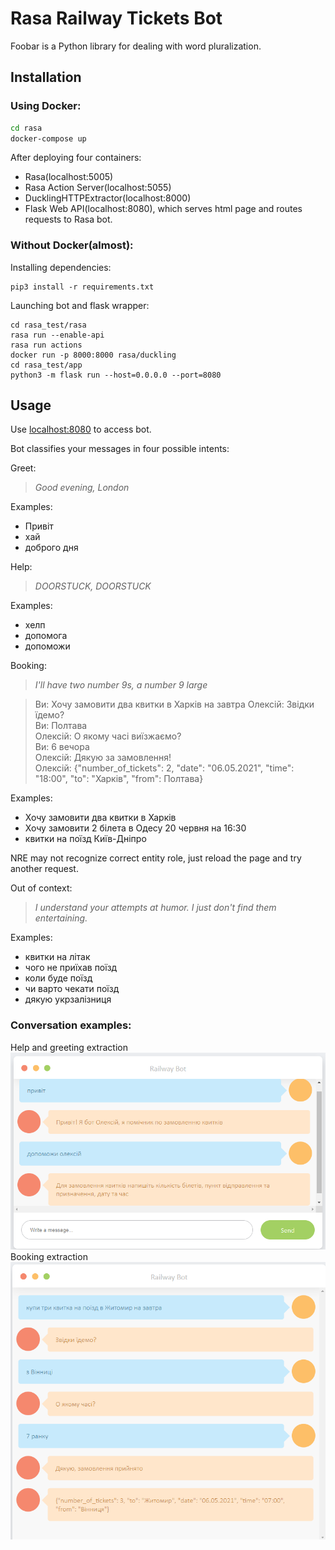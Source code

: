 # **Rasa Railway Tickets Bot**

Foobar is a Python library for dealing with word pluralization.

## Installation

### Using Docker:

```bash
cd rasa
docker-compose up
```
After deploying four containers:
* Rasa(localhost:5005)
* Rasa Action Server(localhost:5055)
* DucklingHTTPExtractor(localhost:8000)
* Flask Web API(localhost:8080), which serves html page and routes requests to Rasa bot.

### Without Docker(almost):
Installing dependencies:
```
pip3 install -r requirements.txt
```
Launching bot and flask wrapper:
```
cd rasa_test/rasa
rasa run --enable-api
rasa run actions
docker run -p 8000:8000 rasa/duckling
cd rasa_test/app
python3 -m flask run --host=0.0.0.0 --port=8080
```
    
## Usage

Use [localhost:8080]() to access bot. 

Bot classifies your messages in four possible intents:


Greet:
> *Good evening, London*       

Examples:
- Привіт
- хай
- доброго дня

Help:
> *DOORSTUCK, DOORSTUCK*       

Examples:
- хелп
- допомога
- допоможи

Booking:
> *I'll have two number 9s, a number 9 large*       

> Ви: Хочу замовити два квитки в Харків на завтра 
> Олексій: Звідки їдемо?    
> Ви: Полтава   
> Олексій: О якому часі виїзжаємо?   
> Ви: 6 вечора  
> Олексій: Дякую за замовлення!     
> Олексій: {"number_of_tickets": 2, "date": "06.05.2021", "time": "18:00", "to": "Харків",
"from": Полтава}

Examples:
- Хочу замовити два квитки в Харків  
- Хочу замовити 2 білета в Одесу 20 червня на 16:30
- квитки на поїзд Київ-Дніпро

NRE may not recognize correct entity role, just reload the page and try another request.

Out of context:
> *I understand your attempts at humor. I just don't find them entertaining.*       

Examples:
- квитки на літак
- чого не приїхав поїзд
- коли буде поїзд
- чи варто чекати поїзд
- дякую укрзалізниця

### Conversation examples:
 Help and greeting extraction
![Conversation1](./assets/conversation1.png)
 Booking extraction
![Conversation2](./assets/conversation2.png)